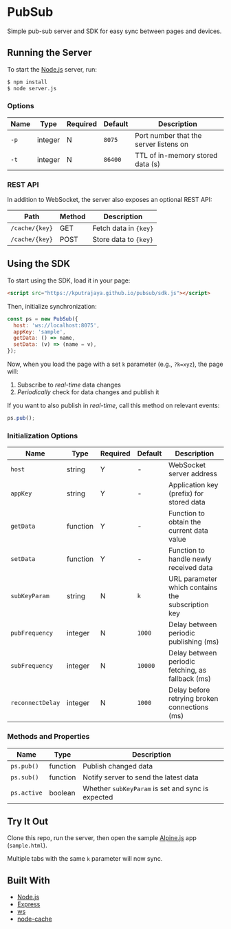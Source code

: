 # PubSub

Simple pub-sub server and SDK for easy sync between pages and devices.

## Running the Server

To start the [Node.js](https://nodejs.org/) server, run:

```sh
$ npm install
$ node server.js
```

### Options

| Name | Type    | Required | Default | Description                            |
| ---- | ------- | -------- | ------- | -------------------------------------- |
| `-p` | integer | N        | `8075`  | Port number that the server listens on |
| `-t` | integer | N        | `86400` | TTL of in-memory stored data (s)       |

### REST API

In addition to WebSocket, the server also exposes an optional REST API:

| Path           | Method | Description           |
| -------------- | ------ | --------------------- |
| `/cache/{key}` | GET    | Fetch data in `{key}` |
| `/cache/{key}` | POST   | Store data to `{key}` |

## Using the SDK

To start using the SDK, load it in your page:

```html
<script src="https://kputrajaya.github.io/pubsub/sdk.js"></script>
```

Then, initialize synchronization:

```js
const ps = new PubSub({
  host: 'ws://localhost:8075',
  appKey: 'sample',
  getData: () => name,
  setData: (v) => (name = v),
});
```

Now, when you load the page with a set `k` parameter (e.g., `?k=xyz`), the page will:

1. Subscribe to _real-time_ data changes
2. _Periodically_ check for data changes and publish it

If you want to also publish in _real-time_, call this method on relevant events:

```js
ps.pub();
```

### Initialization Options

| Name             | Type     | Required | Default | Description                                       |
| ---------------- | -------- | -------- | ------- | ------------------------------------------------- |
| `host`           | string   | Y        | -       | WebSocket server address                          |
| `appKey`         | string   | Y        | -       | Application key (prefix) for stored data          |
| `getData`        | function | Y        | -       | Function to obtain the current data value         |
| `setData`        | function | Y        | -       | Function to handle newly received data            |
| `subKeyParam`    | string   | N        | `k`     | URL parameter which contains the subscription key |
| `pubFrequency`   | integer  | N        | `1000`  | Delay between periodic publishing (ms)            |
| `subFrequency`   | integer  | N        | `10000` | Delay between periodic fetching, as fallback (ms) |
| `reconnectDelay` | integer  | N        | `1000`  | Delay before retrying broken connections (ms)     |

### Methods and Properties

| Name        | Type     | Description                                       |
| ----------- | -------- | ------------------------------------------------- |
| `ps.pub()`  | function | Publish changed data                              |
| `ps.sub()`  | function | Notify server to send the latest data             |
| `ps.active` | boolean  | Whether `subKeyParam` is set and sync is expected |

## Try It Out

Clone this repo, run the server, then open the sample [Alpine.js](https://alpinejs.dev/) app (`sample.html`).

Multiple tabs with the same `k` parameter will now sync.

## Built With

- [Node.js](https://nodejs.org/)
- [Express](https://expressjs.com/)
- [ws](https://www.npmjs.com/package/ws)
- [node-cache](https://www.npmjs.com/package/node-cache)
